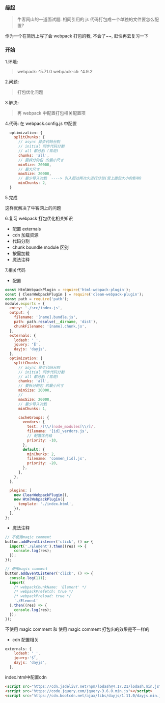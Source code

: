 ### 缘起

> 牛客网山的一道面试题: 相同引用的 js 代码打包成一个单独的文件要怎么配置?

作为一个在简历上写了会 webpack 打包的我, 不会了~~, 赶快再去复习一下

### 开始

1.环境:

> webpack: ^5.71.0 webpack-cli: ^4.9.2

2.问题:

> 打包优化问题

3.解决:

> 再 webpack 中配置打包相关配置项

4.代码:
在 webpack.config.js 中配置

```js
  optimization: {
    splitChunks: {
      // async 异步代码分割
      // initial 同步代码分割
      // all 都分割 (常用)
      chunks: 'all',
      // 要拆分的包 的最小尺寸
      minSize: 20000,
      // 最大尺寸
      maxSize: 20000,
      // 最少导入次数  ----> 引入超过两次久进行分包(受上面包大小的影响)
      minChunks: 2,
  }
```

5.完成

这样就解决了牛客网上的问题

6.复习 webpack 打包优化相关知识

- 配置 externals
- cdn 加载资源
- 代码分割
- chunk boundle module 区别
- 按需加载
- 魔法注释

7.相关代码

* 配置

```js
const HtmlWebpackPlugin = require('html-webpack-plugin');
const { CleanWebpackPlugin } = require('clean-webpack-plugin');
const path = require('path');
module.exports = {
  entry: './src/index.js',
  output: {
    filename: '[name].bundle.js',
    path: path.resolve(__dirname, 'dist'),
    chunkFilename: '[name].chunk.js',
  },
  externals: {
    lodash: '_',
    jquery: '$',
    dayjs: 'dayjs',
  },
  optimization: {
    splitChunks: {
      // async 异步代码分割
      // initial 同步代码分割
      // all 都分割 (常用)
      chunks: 'all',
      // 要拆分的包 的最小尺寸
      minSize: 20000,
      //
      maxSize: 20000,
      // 最少导入次数
      minChunks: 1,

      cacheGroups: {
        vendors: {
          test: /[\\/]node_modules[\\/]/,
          filename: '[id]_verdors.js',
          // 配置优先级
          priority: -10,
        },
        default: {
          minChunks: 2,
          filename: 'commen_[id].js',
          priority: -20,
        },
      },
    },
  },

  plugins: [
    new CleanWebpackPlugin(),
    new HtmlWebpackPlugin({
      template: './index.html',
    }),
  ],
};
```

- 魔法注释

```js
// 不使用magic comment
button.addEventListener('click', () => {
  import('./Element').then((res) => {
    console.log(res);
  });
});

// 使用magic comment
button.addEventListener('click', () => {
  console.log(111);
  import(
    /* webpackChunkName: 'Element' */
    /* webpackPrefetch: true */
    /* webpackPreload: true */
    './Element'
  ).then((res) => {
    console.log(res);
  });
});
```

不使用 magic comment 和 使用 magic comment 打包出的效果是不一样的

- cdn 配置相关

```js
externals: {
    lodash: '_',
    jquery:'$',
    dayjs: 'dayjs',
  },
```
index.html中配置cdn
```html
<script src="https://cdn.jsdelivr.net/npm/lodash@4.17.21/lodash.min.js"></script>
<script src="https://code.jquery.com/jquery-3.6.0.min.js"></script>
<script src="https://cdn.bootcdn.net/ajax/libs/dayjs/1.11.0/dayjs.min.js"></script>
```
